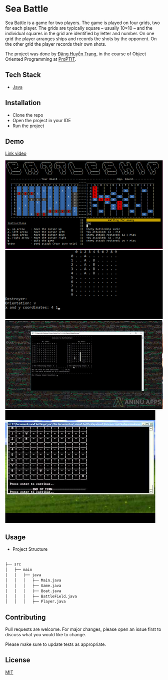 # Sea Battle

Sea Battle is a game for two players. The game is played on four grids, two for each player. The grids are typically square – usually 10×10 – and the individual squares in the grid are identified by letter and number. On one grid the player arranges ships and records the shots by the opponent. On the other grid the player records their own shots.

The project was done by [Đặng Huyền Trang](https://github.com/DHuyenTrang), in the course of Object Oriented Programming at [ProPTIT](https://proptit.com/).


## Tech Stack

- [Java](https://www.java.com/en/) 


## Installation

- Clone the repo
- Open the project in your IDE
- Run the project

## Demo
[Link video](https://drive.google.com/file/d/1OaWvLL8ybvl9VAcDQKgP_0V0NqrRJyG9/view?usp=drive_link) 


![Alt text](image.png)
![Alt text](image-1.png)
![Alt text](image-2.png)
![Alt text](image-3.png)




## Usage

- Project Structure

```bash

├── src
│   ├── main
│   │   ├── java
│   │   │   ├── Main.java
│   │   │   ├── Game.java
│   │   │   ├── Boat.java
│   │   │   ├── BattleField.java
│   │   │   ├── Player.java


```

## Contributing

Pull requests are welcome. For major changes, please open an issue first
to discuss what you would like to change.

Please make sure to update tests as appropriate.

## License

[MIT](https://choosealicense.com/licenses/mit/)